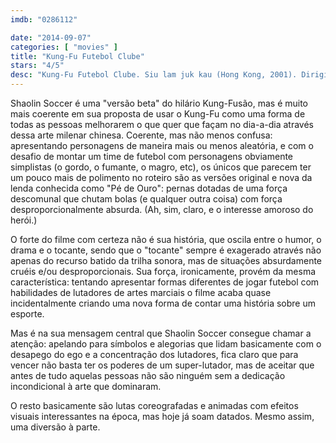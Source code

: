 ```yaml
---
imdb: "0286112"

date: "2014-09-07"
categories: [ "movies" ]
title: "Kung-Fu Futebol Clube"
stars: "4/5"
desc: "Kung-Fu Futebol Clube. Siu lam juk kau (Hong Kong, 2001). Dirigido por Stephen Chow. Escrito por Stephen Chow, Kan-Cheung Tsang, Min Hun Fung, Chi Keung Fung, Marc Handler, Wei Lu. Com Stephen Chow, Wei Zhao, Man Tat Ng, Yin Tse, Cecilia Cheung, Karen Mok, Vincent Kok, Hui Li, Yat-Fei Wong."
---
```

Shaolin Soccer é uma "versão beta" do hilário Kung-Fusão, mas é muito mais coerente em sua proposta de usar o Kung-Fu como uma forma de todas as pessoas melhorarem o que quer que façam no dia-a-dia através dessa arte milenar chinesa. Coerente, mas não menos confusa: apresentando personagens de maneira mais ou menos aleatória, e com o desafio de montar um time de futebol com personagens obviamente simplistas (o gordo, o fumante, o magro, etc), os únicos que parecem ter um pouco mais de polimento no roteiro são as versões original e nova da lenda conhecida como "Pé de Ouro": pernas dotadas de uma força descomunal que chutam bolas (e qualquer outra coisa) com força desproporcionalmente absurda. (Ah, sim, claro, e o interesse amoroso do herói.)

O forte do filme com certeza não é sua história, que oscila entre o humor, o drama e o tocante, sendo que o "tocante" sempre é exagerado através não apenas do recurso batido da trilha sonora, mas de situações absurdamente cruéis e/ou desproporcionais. Sua força, ironicamente, provém da mesma característica: tentando apresentar formas diferentes de jogar futebol com habilidades de lutadores de artes marciais o filme acaba quase incidentalmente criando uma nova forma de contar uma história sobre um esporte.

Mas é na sua mensagem central que Shaolin Soccer consegue chamar a atenção: apelando para símbolos e alegorias que lidam basicamente com o desapego do ego e a concentração dos lutadores, fica claro que para vencer não basta ter os poderes de um super-lutador, mas de aceitar que antes de tudo aquelas pessoas não são ninguém sem a dedicação incondicional à arte que dominaram.

O resto basicamente são lutas coreografadas e animadas com efeitos visuais interessantes na época, mas hoje já soam datados. Mesmo assim, uma diversão à parte.
